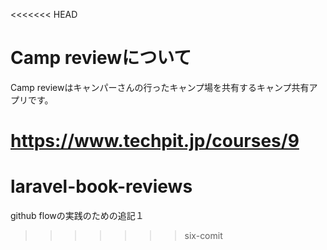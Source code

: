 <<<<<<< HEAD
# Camp reviewについて

Camp reviewはキャンパーさんの行ったキャンプ場を共有するキャンプ共有アプリです。

https://www.techpit.jp/courses/9
=======
# laravel-book-reviews
github flowの実践のための追記１
>>>>>>> six-comit
